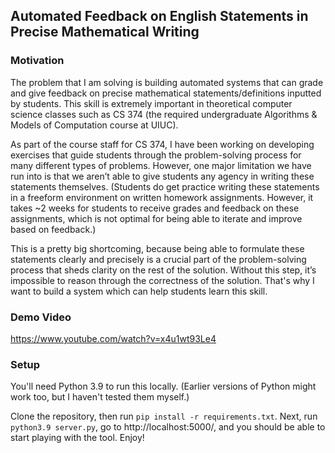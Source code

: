 ## Automated Feedback on English Statements in Precise Mathematical Writing

### Motivation

The problem that I am solving is building automated systems that can grade and give feedback on precise mathematical statements/definitions inputted by students. This skill is extremely important in theoretical computer science classes such as CS 374 (the required undergraduate Algorithms & Models of Computation course at UIUC).

As part of the course staff for CS 374, I have been working on developing exercises that guide students through the problem-solving process for many different types of problems. However, one major limitation we have run into is that we aren’t able to give students any agency in writing these statements themselves. (Students do get practice writing these statements in a freeform environment on written homework assignments. However, it takes ~2 weeks for students to receive grades and feedback on these assignments, which is not optimal for being able to iterate and improve based on feedback.)

This is a pretty big shortcoming, because being able to formulate these statements clearly and precisely is a crucial part of the problem-solving process that sheds clarity on the rest of the solution. Without this step, it’s impossible to reason through the correctness of the solution. That's why I want to build a system which can help students learn this skill.

### Demo Video

https://www.youtube.com/watch?v=x4u1wt93Le4

### Setup

You'll need Python 3.9 to run this locally. (Earlier versions of Python might work too, but I haven't tested them myself.)

Clone the repository, then run `pip install -r requirements.txt`. Next, run `python3.9 server.py`, go to http://localhost:5000/, and you should be able to start playing with the tool. Enjoy!
